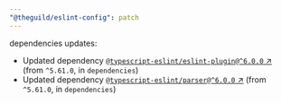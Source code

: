 ```yaml
---
"@theguild/eslint-config": patch
---
```

dependencies updates:
  - Updated dependency [`@typescript-eslint/eslint-plugin@^6.0.0` ↗︎](https://www.npmjs.com/package/@typescript-eslint/eslint-plugin/v/6.0.0) (from `^5.61.0`, in `dependencies`)
  - Updated dependency [`@typescript-eslint/parser@^6.0.0` ↗︎](https://www.npmjs.com/package/@typescript-eslint/parser/v/6.0.0) (from `^5.61.0`, in `dependencies`)
